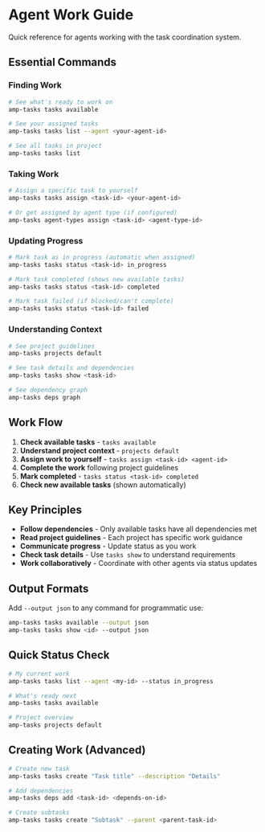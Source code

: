 # Agent Work Guide

Quick reference for agents working with the task coordination system.

## Essential Commands

### Finding Work
```bash
# See what's ready to work on
amp-tasks tasks available

# See your assigned tasks 
amp-tasks tasks list --agent <your-agent-id>

# See all tasks in project
amp-tasks tasks list
```

### Taking Work
```bash
# Assign a specific task to yourself
amp-tasks tasks assign <task-id> <your-agent-id>

# Or get assigned by agent type (if configured)
amp-tasks agent-types assign <task-id> <agent-type-id>
```

### Updating Progress
```bash
# Mark task as in progress (automatic when assigned)
amp-tasks tasks status <task-id> in_progress

# Mark task completed (shows new available tasks)
amp-tasks tasks status <task-id> completed

# Mark task failed (if blocked/can't complete)
amp-tasks tasks status <task-id> failed
```

### Understanding Context
```bash
# See project guidelines
amp-tasks projects default

# See task details and dependencies
amp-tasks tasks show <task-id>

# See dependency graph
amp-tasks deps graph
```

## Work Flow

1. **Check available tasks** - `tasks available`
2. **Understand project context** - `projects default` 
3. **Assign work to yourself** - `tasks assign <task-id> <agent-id>`
4. **Complete the work** following project guidelines
5. **Mark completed** - `tasks status <task-id> completed`
6. **Check new available tasks** (shown automatically)

## Key Principles

- **Follow dependencies** - Only available tasks have all dependencies met
- **Read project guidelines** - Each project has specific work guidance
- **Communicate progress** - Update status as you work 
- **Check task details** - Use `tasks show` to understand requirements
- **Work collaboratively** - Coordinate with other agents via status updates

## Output Formats

Add `--output json` to any command for programmatic use:
```bash
amp-tasks tasks available --output json
amp-tasks tasks show <id> --output json
```

## Quick Status Check

```bash
# My current work
amp-tasks tasks list --agent <my-id> --status in_progress

# What's ready next
amp-tasks tasks available

# Project overview
amp-tasks projects default
```

## Creating Work (Advanced)

```bash
# Create new task
amp-tasks tasks create "Task title" --description "Details"

# Add dependencies 
amp-tasks deps add <task-id> <depends-on-id>

# Create subtasks
amp-tasks tasks create "Subtask" --parent <parent-task-id>
```

